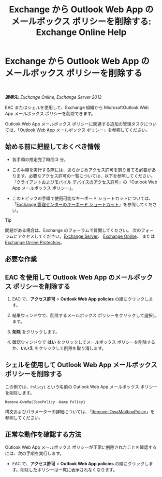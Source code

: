 ﻿---
title: 'Exchange から Outlook Web App のメールボックス ポリシーを削除する: Exchange Online Help'
TOCTitle: Exchange から Outlook Web App のメールボックス ポリシーを削除する
ms:assetid: edab7bac-b62c-4b82-8f21-dcac77cf0e8f
ms:mtpsurl: https://technet.microsoft.com/ja-jp/library/Dd351239(v=EXCHG.150)
ms:contentKeyID: 49896543
ms.date: 05/22/2018
mtps_version: v=EXCHG.150
ms.translationtype: HT
---

# Exchange から Outlook Web App のメールボックス ポリシーを削除する

 

_**適用先:** Exchange Online, Exchange Server 2013_

EAC またはシェルを使用して、Exchange 組織から MicrosoftOutlook Web App メールボックス ポリシーを削除できます。

Outlook Web App メールボックス ポリシーに関連する追加の管理タスクについては、「[Outlook Web App メールボックス ポリシー](outlook-web-app-mailbox-policies-exchange-2013-help.md)」を参照してください。

## 始める前に把握しておくべき情報

  - 各手順の推定完了時間:3 分。

  - この手順を実行する際には、あらかじめアクセス許可を割り当てる必要があります。必要なアクセス許可の一覧については、以下を参照してください。「[クライアントおよびモバイル デバイスのアクセス許可](clients-and-mobile-devices-permissions-exchange-2013-help.md)」の「Outlook Web App メールボックス ポリシー」。

  - このトピックの手順で使用可能なキーボード ショートカットについては、「[Exchange 管理センターのキーボード ショートカット](keyboard-shortcuts-in-the-exchange-admin-center-exchange-online-protection-help.md)」を参照してください。


> [!TIP]
> 問題がある場合は、Exchange のフォーラムで質問してください。 次のフォーラムにアクセスしてください。<A href="https://go.microsoft.com/fwlink/p/?linkid=60612">Exchange Server</A>、 <A href="https://go.microsoft.com/fwlink/p/?linkid=267542">Exchange Online</A>、 または <A href="https://go.microsoft.com/fwlink/p/?linkid=285351">Exchange Online Protection</A>。.



## 必要な作業

## EAC を使用して Outlook Web App のメールボックス ポリシーを削除する

1.  EAC で、<strong>アクセス許可</strong> \> <strong>Outlook Web App policies</strong> の順にクリックします。

2.  結果ウィンドウで、削除するメールボックス ポリシーをクリックして選択します。

3.  <strong>削除</strong> をクリックします。

4.  確認ウィンドウで <strong>はい</strong> をクリックしてメールボックス ポリシーを削除するか、<strong>いいえ</strong> をクリックして削除を取り消します。

## シェルを使用して Outlook Web App メールボックス ポリシーを削除する

この例では、`Policy1` という名前の Outlook Web App メールボックス ポリシーを削除します。

    Remove-OwaMailboxPolicy -Name Policy1 

構文およびパラメーターの詳細については、「[Remove-OwaMailboxPolicy](https://technet.microsoft.com/ja-jp/library/dd298103\(v=exchg.150\))」を参照してください。

## 正常な動作を確認する方法

Outlook Web App メールボックス ポリシーが正常に削除されたことを確認するには、次の手順を実行します。

  - EAC で、<strong>アクセス許可</strong> \> <strong>Outlook Web App policies</strong> の順にクリックします。削除したポリシーは一覧に表示されなくなります。

